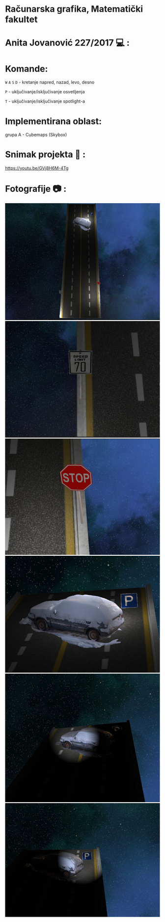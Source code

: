 # Računarska grafika, Matematički fakultet

# Anita Jovanović 227/2017 💻 :

# Komande:
  `W` `A` `S` `D` - kretanje napred, nazad, levo, desno

  `P` - uključivanje/isključivanje osvetljenja

  `T` - uključivanje/isključivanje spotlight-a


# Implementirana oblast: 
 grupa A - Cubemaps (Skybox)

# Snimak projekta 🎥 : 
https://youtu.be/GVj8H6M-4Tg


# Fotografije 📷 : 
![img](pictures/1.jpeg)
![img](pictures/2.jpeg)
![img](pictures/3.jpeg)
![img](pictures/4.jpeg)
![img](pictures/5.jpeg)
![img](pictures/6.jpeg)

